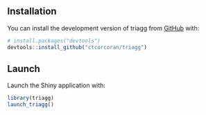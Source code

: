 ## Installation

You can install the development version of triagg from [GitHub](https://github.com/) with:

``` r
# install.packages("devtools")
devtools::install_github("ctcorcoran/triagg")
```

## Launch

Launch the Shiny application with:

``` r
library(triagg)
launch_triagg()
```
